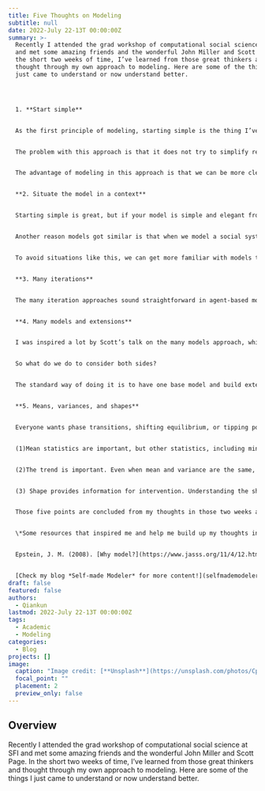 ```yaml
---
title: Five Thoughts on Modeling
subtitle: null
date: 2022-July 22-13T 00:00:00Z
summary: >-
  Recently I attended the grad workshop of computational social science at SFI
  and met some amazing friends and the wonderful John Miller and Scott Page. In
  the short two weeks of time, I’ve learned from those great thinkers and
  thought through my own approach to modeling. Here are some of the things I
  just came to understand or now understand better.




  1. **Start simple** 


  As the first principle of modeling, starting simple is the thing I’ve known since the beginning but never actually do well. On the first day of the SFI workshop, we were assigned a homework task to model a question with a homework partner within 15 hours. My teammate and I kept telling each other, “let’s just start simple,” and yet ended up with more than 10 parameters and two levels of modeling within the first hour of discussion. How did that happen? I reviewed our model-building process and found that it has something to do with the abstraction process. I usually begin by thinking about what kind of macro phenomenon we want to address in the model and what is actually happening in this process. Then I use lines and lines of equations to represent the utility of individuals and groups and how they update their behavioral choices or values. It always ends up with complex and messy models.


  The problem with this approach is that it does not try to simplify reality and makes abstraction very difficult. The easiest way to get to abstraction is by thinking first about the simple, elegant models everyone admires, Schelling’s segregation model, Epstein & Axtell’s Sugarscape model, etc. Or fundamental game theory models: prisoner’s dilemma, dove-hawk games, etc. Those models are classic because they capture some of the most fundamental behavioral principles. Then deconstruct the real-world problem into a set of classic modeling problems. For example, my working model of self-censorship that concerns the importance of uncertainty is actually a combination of coordination games, social learning, and complex contagion. I can then mix and match those models and connect them with context-specific mechanisms. In this way, I model the social system by maximum simplification and abstraction from the beginning and then build up from those simple processes. 


  The advantage of modeling in this approach is that we can be more clear about how each part of the model works and better control the parameters and processes. This is not the only way for beginners to approach modeling, but it can be one of the easiest ways. A few years ago, my professor recommended me to study through all the models in NetLogo libraries, and of course, I didn’t do it. Now I get why I wasn’t a better modeler.


  **2. Situate the model in a context** 


  Starting simple is great, but if your model is simple and elegant from beginning to end, it’s very likely your model looks very similar to someone else’s model, even on the very topic you study. I had a terrible experience in a conference where someone presented a very similar model right after my presentation. I then think a lot about why our models got similar to each other and how to avoid it as a beginner. One reason is that there are only this many combinations of models. I do not have a strong background in Math, so my experience and familiarity with math limit how I express the relationship between components of a system and the combination of basic models. Now I’m convinced that there would always be an existing model that is very similar to whatever I am modeling right now but very likely better. 


  Another reason models got similar is that when we model a social system to answer a question, at exploratory stages, we may need to sweep through a lot of environmental parameters to understand how the model work. If two research on the same subfield happens to be both at this stage, a disaster might happen when they present together. 


  To avoid situations like this, we can get more familiar with models that are usually used in our fields (too bad my field doesn’t really have a modeling tradition). In that way, when models get similar, we can at least be aware of where that’s coming from. But an easier way to deal with it is to situate our model in a specific context. The advantage is twofold. First, we can better articulate the mechanism and ask better research questions to make the most out of modeling. Second, it will help the audience to understand the model better and understand why this model needs to exist. Bonus point is that it will give the model a flavor. Sometimes my models can be quite boring but by adding a story or context on top, it seems way more meaningful. 


  **3. Many iterations** 


  The many iteration approaches sound straightforward in agent-based modeling because we often say that we need to try out different things and try to compare which approach captures the mechanism and produces the emergence. But the mistake I made back then was to think of it as a one-step run. In other words, I build one version of the model and see if it works; if not, I build another version of it. If it does work, I try to build it into a paper. What I learned at SFI this time is that iterations can be used as one of the many steps in a pipeline to build up models. To see if a complex system captures the mechanism of a real-life mechanism, I always build up the system first and then try to develop or use the measures from the model to see if my hypotheses stand. This approach often ends up with me not being able to find the right measure in the model and wondering forever if this is an appropriate model. Instead, a multi-step iteration pipeline requires us to build parts of the complex system first and see if this part produces the exact intermediate results as expected. For example, in evolutionary models, because of the convenience of the theoretical framework, we can actually build in variation, transmission, and selection step by step to see how fitness varies, how selective forces change the frequency of cultural traits, and how cumulative changes happen in different conditions. 


  **4. Many models and extensions**


  I was inspired a lot by Scott’s talk on the many models approach, which pointed out how much we might miss using a single-model approach. As someone who’s trained mostly in (linear) empirical research, I often fear complex system and the “many models” approach may lead me to fall into the trap of “everything is related to everything” and not be able to identify the most important linear relationship or miss the variable that accounts for most of the variance. Yet, in social science, it is true that everything is related to everything, and it is nearly impossible to use one line of the model to explain everything in a system. Practically it’s also a dilemma. You cannot write a hundred models in a paper to explain one thing, but one model is usually too thin as an explanation.


  So what do we do to consider both sides? 


  The standard way of doing it is to have one base model and build extensions on top of the model. I understood this process for a long time but never truly got the logic. Now inspired by the “many models” approach, I understand extensions as a possibility for the base model to connect with other models. By incorporating other mechanisms in the base model, we can show how much it takes for this model to work with other models to explain the current phenomenon and how much does out take for the base model to be truly generalizable. This approach also helped me solve a problem I have had for a long time: it’s very difficult for me to find empirical evidence to support the model because I cannot find a perfect mapping to the mechanism. However, when I open up possibilities for my base model by connecting it with other models and analyzing how it works together with other mechanisms, it’s easier to find an empirical mapping to the model.


  **5. Means, variances, and shapes**


  Everyone wants phase transitions, shifting equilibrium, or tipping points from their model because those are exciting things in complex systems, and they are one of the main reasons why agent-based models are so attractive. After many failed experiments, one thing became clear to me: even when we cannot shift the equilibrium or find a tipping point, the shape of parameter dynamics, the convergence speed, and the difference in variance is equally interesting, especially when we analyze social systems.  In my work, I have three reasons to care about things other than phase transition and shifting equilibrium.


  (1)Mean statistics are important, but other statistics, including min, max, and variance, are also important, especially when we are analyzing risks, vulnerability, and resilience and when using the current model result to build the next step in the pipeline (the many iterations!).


  (2)The trend is important. Even when mean and variance are the same, sometimes it still means very different things when the trend is different, or in other words, their position in the dynamical system is different.


  (3) Shape provides information for intervention. Understanding the shape of change and estimating the conversion speed can help us make policy decisions on when policy intervention should step in and how much time and space the change leave for policy to work. 


  Those five points are concluded from my thoughts in those two weeks as a beginner in modeling. I am still thinking through some confusions I have during this time and plan to write about in the following blog articles. The first is how we endogenize parameters. In social science, few things are completely exogenous, and that’s why natural experiment design is difficult. Sometimes I endogenize parameters to get oscillation without a true purpose. I’m now trying to think of endogenization more systematically. The second is how we should think of stochasticity. A lot of times, ABM is different from formal models in that it builds on stochasticity in individual agents. How we make sense of that stochasticity in solving social science problems still remains unclear to me. Hopefully, I will write them up soon in the next blog article.**\***


  \*Some resources that inspired me and help me build up my thoughts include: 


  Epstein, J. M. (2008). [Why model?](https://www.jasss.org/11/4/12.html) ; Smaldino, P. E. (2020).[ How to translate a verbal theory into a formal model. ](https://psycnet.apa.org/record/2020-64973-002); Page, S. E. (2018). [*The model thinker: What you need to know to make data work for you*.](https://books.google.com/books?hl=en&lr=&id=iWRPDwAAQBAJ&oi=fnd&pg=PT8&dq=the+model+thinker&ots=jELK0atSQt&sig=EiuQI_3XiwvG73cxflHmljHOqfc#v=onepage&q=the%20model%20thinker&f=false)


  [C﻿heck my blog *Self-made Modeler* for more content!](selfmademodeler.wordpress.com)
draft: false
featured: false
authors:
  - Qiankun
lastmod: 2022-July 22-13T 00:00:00Z
tags:
  - Academic
  - Modeling
categories:
  - Blog
projects: []
image:
  caption: "Image credit: [**Unsplash**](https://unsplash.com/photos/CpkOjOcXdUY)"
  focal_point: ""
  placement: 2
  preview_only: false
---
```

## Overview

Recently I attended the grad workshop of computational social science at SFI and met some amazing friends and the wonderful John Miller and Scott Page. In the short two weeks of time, I’ve learned from those great thinkers and thought through my own approach to modeling. Here are some of the things I just came to understand or now understand better.
